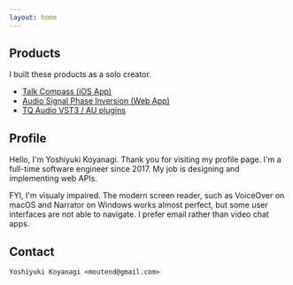 ```yaml
---
layout: home
---
```

## Products

I built these products as a solo creator.

- [Talk Compass (iOS App)](https://moutend.github.io/products/TalkCompass/)
- [Audio Signal Phase Inversion (Web App)](https://moutend.github.io/PhaseInversion/)
- [TQ Audio VST3 / AU plugins](https://tqaudio.github.io/)

## Profile

Hello, I'm Yoshiyuki Koyanagi. Thank you for visiting my profile page. I'm a full-time software engineer since 2017. My job is designing and implementing web APIs.

FYI, I'm visualy impaired. The modern screen reader, such as VoiceOver on macOS and Narrator on Windows works almost perfect, but some user interfaces are not able to navigate. I prefer email rather than video chat apps.

## Contact

`Yoshiyuki Koyanagi <moutend@gmail.com>`
